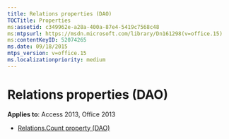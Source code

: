 ```yaml
---
title: Relations properties (DAO)
TOCTitle: Properties
ms:assetid: c349962e-a28a-400a-87e4-5419c7568c48
ms:mtpsurl: https://msdn.microsoft.com/library/Dn161298(v=office.15)
ms:contentKeyID: 52074265
ms.date: 09/18/2015
mtps_version: v=office.15
ms.localizationpriority: medium
---
```


# Relations properties (DAO)

**Applies to**: Access 2013, Office 2013

- [Relations.Count property (DAO)](relations-count-property-dao.md)

